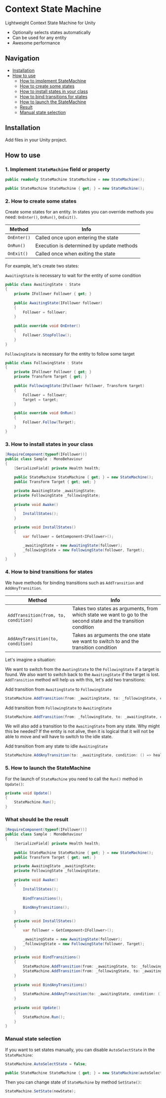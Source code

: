 # Context State Machine
Lightweight Context State Machine for Unity
* Optionally selects states automatically
* Can be used for any entity
* Awesome performance

## Navigation

* [Installation](#installation)
* [How to use](#how-to-use)
  * [How to implement StateMachine](#1-implement-statemachine-field-or-property)
  * [How to create some states](#2-how-to-create-some-states)
  * [How to install states in your class](#3-how-to-install-states-in-your-class)
  * [How to bind transitions for states](#4-how-to-bind-transitions-for-states)
  * [How to launch the StateMachine](#5-how-to-launch-the-statemachine)
  * [Result](#what-should-be-the-result)
  * [Manual state selection](#manual-state-selection)
  
## Installation

Add files in your Unity project.

## How to use

### 1. Implement `StateMachine` field or property

```csharp
public readonly StateMachine StateMachine = new StateMachine();
```
```csharp
public StateMachine StateMachine { get; } = new StateMachine();
```

### 2. How to create some states

Create some states for an entity. In states you can override methods you need: `OnEnter()`, `OnRun()`, `OnExit()`.

| Method | Info |
| ------ | ---- |
| `OnEnter()` | Called once upon entering the state |
| `OnRun()` | Execution is determined by update methods |
| `OnExit()` | Called once when exiting the state |

For example, let's create two states:

`AwaitingState` is necessary to wait for the entity of some condition

```csharp
public class AwaitingState : State
{
    private IFollower Follower { get; }
        
    public AwaitingState(IFollower follower)
    {
        Follower = follower;
    }
        
    public override void OnEnter()
    {
        Follower.StopFollow();
    }
}
```

`FollowingState` is necessary for the entity to follow some target

```csharp
public class FollowingState : State
{
    private IFollower Follower { get; }
    private Transform Target { get; }
        
    public FollowingState(IFollower follower, Transform target)
    {
        Follower = follower;
        Target = target;
    }

    public override void OnRun()
    {
        Follower.Follow(Target);
    }
}
```

### 3. How to install states in your class

```csharp
[RequireComponent(typeof(IFollower))]
public class Sample : MonoBehaviour
{
    [SerializeField] private Health health;
    
    public StateMachine StateMachine { get; } = new StateMachine();
    public Transform Target { get; set; }

    private AwaitingState _awaitingState;
    private FollowingState _followingState;
    
    private void Awake()
    {
        InstallStates();
    }

    private void InstallStates()
    {
        var follower = GetComponent<IFollower>();

        _awaitingState = new AwaitingState(follower);
        _followingState = new FollowingState(follower, Target);
    }
}
```

### 4. How to bind transitions for states

We have methods for binding transitions such as `AddTransition` and `AddAnyTransition`.

| Method | Info |
| ------ | ---- |
| `AddTransition(from, to, condition)` | Takes two states as arguments, from which state we want to go to the second state and the transition condition |
| `AddAnyTransition(to, condition)` | Takes as arguments the one state we want to switch to and the transition condition |

Let's imagine a situation:

We want to switch from the `AwatingState` to the `FollowingState` if a target is found. We also want to switch back to the `AwaitingState` if the target is lost. `AddTransition` method will help us with this, let's add two transitions:

Add transition from `AwaitingState` to `FollowingState`

```csharp
StateMachine.AddTransition(from: _awaitingState, to: _followingState, condition: () => Target != null);
```

Add transition from `FollowingState` to `AwaitingState`

```csharp
StateMachine.AddTransition(from: _followingState, to: _awaitingState, condition: () => Target == null);
```

We will also add a transition to the `AwaitingState` from any state.
Why might this be needed? If the entity is not alive, then it is logical that it will not be able to move and will have to switch to the idle state.

Add transition from any state to idle `AwaitingState`

```csharp
StateMachine.AddAnyTransition(to: _awaitingState, condition: () => health.IsAlive == false);
```

### 5. How to launch the StateMachine

For the launch of `StateMachine` you need to call the `Run()` method in `Update()`:

```csharp
private void Update()
{
    StateMachine.Run();
}
```

### What should be the result

```csharp
[RequireComponent(typeof(IFollower))]
public class Sample : MonoBehaviour
{
    [SerializeField] private Health health;
    
    public StateMachine StateMachine { get; } = new StateMachine();
    public Transform Target { get; set; }

    private AwaitingState _awaitingState;
    private FollowingState _followingState;
    
    private void Awake()
    {
        InstallStates();
        
        BindTransitions();
        
        BindAnyTransitions();
    }

    private void InstallStates()
    {
        var follower = GetComponent<IFollower>();

        _awaitingState = new AwaitingState(follower);
        _followingState = new FollowingState(follower, Target);
    }

    private void BindTransitions()
    {
        StateMachine.AddTransition(from: _awaitingState, to: _followingState, condition: () => Target != null);
        StateMachine.AddTransition(from: _followingState, to: _awaitingState, condition: () => Target == null);
    }
    
    private void BindAnyTransitions()
    {
        StateMachine.AddAnyTransition(to: _awaitingState, condition: () => health.IsAlive == false);
    }
    
    private void Update()
    {
        StateMachine.Run();
    }
}
```

### Manual state selection

If you want to set states manually, you can disable `AutoSelectState` in the `StateMachine`:

```csharp
StateMachine.AutoSelectState = false;
```

```csharp
public StateMachine StateMachine { get; } = new StateMachine(autoSelectState: false);
```

Then you can change state of `StateMachine` by method `SetState()`:

```csharp
StateMachine.SetState(newState);
```
